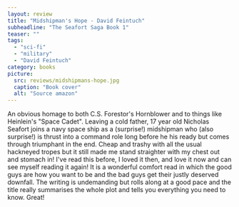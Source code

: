 ```yaml
---
layout: review
title: "Midshipman's Hope - David Feintuch"
subheadline: "The Seafort Saga Book 1"
teaser: ""
tags:
  - "sci-fi"
  - "military"
  - "David Feintuch"
category: books
picture:
  src: reviews/midshipmans-hope.jpg
  caption: "Book cover"
  alt: "Source amazon"
---
```


An obvious homage to both C.S. Forestor's Hornblower and to things like Heinlein's "Space Cadet".
Leaving a cold father, 17 year old Nicholas Seafort joins a navy space ship as a (surprise!) 
midshipman who (also surprise!) is thrust into a command role long before he his ready but
comes through triumphant in the end. Cheap and trashy with all the
usual hackneyed tropes but it still made me stand straighter with my chest out and stomach in! I've read this before, I loved
it then, and love it now and can see myself reading it again! It is a wonderful comfort read in which the good guys are
how you want to be and the bad guys get their justly deserved downfall. The writing is undemanding but rolls along at a good
pace and the title really summarises the whole plot and tells you everything you need to know. Great!
